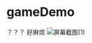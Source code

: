 # gameDemo
？？？
好麻烦
![屏幕截图(1)](https://github.com/kukudb/gameDemo/assets/134269517/f24f089f-afcb-4e85-ba5a-29a963155319)
